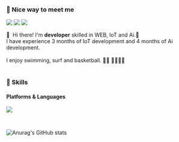 ### 🤞 Nice way to meet me
<p>
  <a href="https://blog.naver.com" target="_blank"><img src="https://img.shields.io/badge/BLOG-282828?style=flat-square&logo=Notion&logoColor=white"/></a>
  <a href="https://www.instagram.com/sour_s.h/" target="_blank"><img src="https://img.shields.io/badge/suhshin-CB3F7C?style=flat-square&logo=Instagram&logoColor=white"/></a>
  <a href="mailto:lumn93@gmail.com" target="_blank"><img src="https://img.shields.io/badge/Gmail-EA4335?style=flat-square&logo=Gmail&logoColor=white"/></a>
</p>

<p>
  👋&nbsp; Hi there! I'm <b>developer</b> skilled in WEB, IoT and Ai.🚀<br/>
  I have experience 3 months of IoT development and 4 months of Ai development.<br/><br/>
  I enjoy swimming, surf and basketball. 🏊‍♂️ 🏄‍♂️⛹️‍♂️<br/><br/>
</p>


### 💪 Skills
#### Platforms & Languages
<p>
  <img src="https://img.shields.io/badge/Java-007396?style=flat-square&logo=Java&logoColor=white"/>
</p>



<br>


![Anurag's GitHub stats](https://github-readme-stats.vercel.app/api?username=lumn93&show_icons=true&theme=react)


</div>
